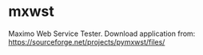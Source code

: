 # mxwst
Maximo Web Service Tester.
Download application from: https://sourceforge.net/projects/pymxwst/files/
